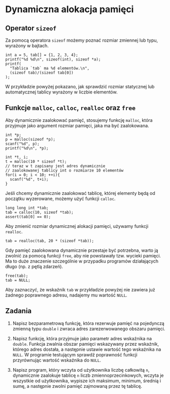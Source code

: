Dynamiczna alokacja pamięci
=========================

Operator `sizeof`
-------------------------
Za pomocą operatora `sizeof` możemy
poznać rozmiar zmiennej lub typu,
wyrażony w bajtach.

    int a = 5, tab[] = {1, 2, 3, 4};
    printf("%d %d\n", sizeof(int), sizeof *a);
    printf(
      "Tablica `tab` ma %d elementów.\n",
      (sizeof tab)/(sizeof tab[0])
    );

W przykładzie powyżej pokazano,
jak sprawdzić rozmiar statycznej lub automatycznej
tablicy wyrażony w liczbie elementów.

Funkcje `malloc`, `calloc`, `realloc` oraz `free`
-------------------------
Aby dynamicznie zaalokować pamięć,
stosujemy funkcję `malloc`,
która przyjmuje jako argument
rozmiar pamięci, jaka ma być zaalokowana.

    int *p;
    p = malloc(sizeof *p);
    scanf("%d", p);
    printf("%d\n", *p);

    int *t, i;
    t = malloc(10 * sizeof *t);
    // teraz w t zapisany jest adres dynamicznie
    // zaalokowanej tablicy int o rozmiarze 10 elementów
    for(i = 0; i < 10; ++i){
      scanf("%d", t+i);
    }

Jeśli chcemy dynamicznie zaalokować tablicę,
której elementy będą od początku wyzerowane,
możemy użyć funkcji `calloc`.

    long long int *tab;
    tab = calloc(10, sizeof *tab);
    assert(tab[0] == 0);

Aby zmienić rozmiar dynamicznej alokacji pamięci,
używamy funkcji `realloc`.

    tab = realloc(tab, 20 * (sizeof *tab));

Gdy pamięć zaalokowana dynamicznie przestaje
być potrzebna, warto ją zwolnić za pomocą funkcji `free`,
aby nie powstawały tzw. wycieki pamięci.
Ma to duże znaczenie szczególnie w przypadku
programów działających długo (np. z pętlą zdarzeń).

    free(tab);
    tab = NULL;

Aby zaznaczyć, że wskaźnik `tab` w przykładzie powyżej
nie zawiera już żadnego poprawnego adresu,
nadajemy mu wartość `NULL`.

Zadania
-------------------------

1.  Napisz bezparametrową funkcję,
    która rezerwuje pamięć na pojedynczą
    zmienną typu `double` i zwraca
    adres zarezerwowanego obszaru pamięci.

2.  Napisz funkcję, która przyjmuje jako parametr
    adres wskaźnika na `double`.
    Funkcja zwalnia obszar pamięci
    wskazywany przez wskaźnik, którego adres dostała,
    a następnie ustawie wartość tego wskaźnika na `NULL`.
    W programie testującym sprawdź poprawność
    funkcji przyrównując wartość wskaźnika do `NULL`.

3.  Napisz program, który wczyta od użytkownika
    liczbę całkowitą `n`, dynamicznie zaalokuje tablicę
    `n` liczb zmiennoprzecinkowych,
    wczyta je wszystkie od użytkownika,
    wypisze ich maksimum, minimum, średnią i sumę,
    a następnie zwolni pamięć zajmowaną przez tę tablicę.
